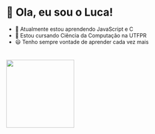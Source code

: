 # 👋 Ola, eu sou o Luca!

- 📖 Atualmente estou aprendendo JavaScript e C
- 📖 Estou cursando Ciência da Computação na UTFPR
- 😃 Tenho sempre vontade de aprender cada vez mais
#
<div>
  <a href="https://github.com/luca2453">
  <img height="180em" src="https://github-readme-stats.vercel.app/api?username=luca2453&show_icons=true&theme=dracula&include_all_commits=true&count_private=true"/>
</div>

  

<!---
luca2453/luca2453 is a ✨ special ✨ repository because its `README.md` (this file) appears on your GitHub profile.
You can click the Preview link to take a look at your changes.
--->

